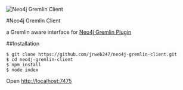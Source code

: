 ![Neo4j Gremlin Client]()

#Neo4j Gremlin Client

a Gremlin aware interface for  [Neo4j Gremlin Plugin](https://github.com/thinkaurelius/neo4j-gremlin-plugin)


##Installation

    $ git clone https://github.com/jrweb247/neo4j-gremlin-client.git
    $ cd neo4j-gremlin-client
    $ npm install
    $ node index
   Open [http://localhost:7475](http://localhost:7475)


